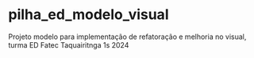 # pilha_ed_modelo_visual
Projeto modelo para implementação de refatoração e melhoria no visual, turma ED Fatec Taquairitnga 1s 2024
